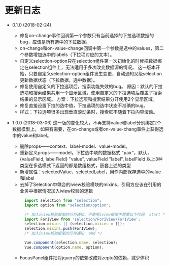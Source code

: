# 更新日志

* 0.1.0  (2018-02-24)
  * 修复on-change事件回调第一个参数只有当前选择的下拉选项数据的bug，应该是所有选中的下拉数据。
  * on-change和on-value-change回调中第一个参数是选中的values，第二个参数增加选中的labels（下拉项对应的文本）。
  * 自定义selection-option只在selection组件第一次初始化的时候把数据绑定在selection组件上，无法适用于多次改变数据源的情况。
    这一版本开始，只要自定义selection-option组件发生变更，自动通知父级selection更新数据状态（下拉数据，选中数据）。
  * 修复使用自定义的下拉选项后，搜索功能失效的bug。
    原因：默认的下拉选项和搜索结果共用一个显示区域，使用自定义的下拉选项后覆盖了搜索结果的显示区域。
    方案：下拉选项和搜索结果分开使用2个显示区域。
  * 修复直接设置下拉的选中值，下拉选项的选中状态不准确的bug。
  * 样式：下拉选项很多出现垂直滚动条时，搜索框不随着下拉内容滚动。

* 1.0.0  (2018-03-06)
  这一版的变化较大，不再支持value和label分别绑定2个数据模型上。
  如果有需要，在on-change或者on-value-chang事件上获得选中的value和label。
  * 删除props——context、label-model、value-model。
  * 重新定义props——model，下拉选中项的数据格式
    "pair"，默认， {valueField, labelField}
    "value", valueField
    "label", labelField
    以上3种类型在多选模式下返回的都是数组格式，嵌套上述的类型
  * 新增属性：selectedValue、selectedLabel，用作内部保存选中的value和label
  * 去掉了Selection中耦合的iview校验模块的mixins，引用方应该在引用的业务中根据情况加入iview校验的逻辑
    ````javascript
      import selection from "selection";
      import option from "selection/option";

      /* 加入iview校验框架的行为通知，不使用iview框架不需要以下代码  start */
      import ForIView from 'selection/ForIView/ForIView';
      selection.mixins || (selection.mixins = []);
      selection.mixins.push(ForIView);
      /* 加入iview校验框架的行为通知  end */

      Vue.component(selection.name, selection);
      Vue.component(option.name, option);
    ````
  * FocusPanel组件把对jquery的依赖改成对zepto的依赖，减少体积
